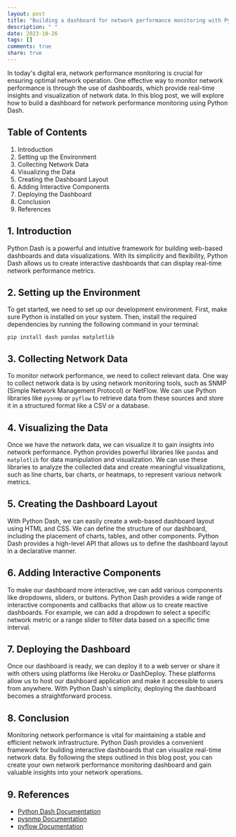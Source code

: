 ```yaml
---
layout: post
title: "Building a dashboard for network performance monitoring with Python Dash"
description: " "
date: 2023-10-26
tags: []
comments: true
share: true
---
```


In today's digital era, network performance monitoring is crucial for ensuring optimal network operation. One effective way to monitor network performance is through the use of dashboards, which provide real-time insights and visualization of network data. In this blog post, we will explore how to build a dashboard for network performance monitoring using Python Dash.

## Table of Contents

1. Introduction
2. Setting up the Environment
3. Collecting Network Data
4. Visualizing the Data
5. Creating the Dashboard Layout
6. Adding Interactive Components
7. Deploying the Dashboard
8. Conclusion
9. References

## 1. Introduction

Python Dash is a powerful and intuitive framework for building web-based dashboards and data visualizations. With its simplicity and flexibility, Python Dash allows us to create interactive dashboards that can display real-time network performance metrics.

## 2. Setting up the Environment

To get started, we need to set up our development environment. First, make sure Python is installed on your system. Then, install the required dependencies by running the following command in your terminal:

```
pip install dash pandas matplotlib
```

## 3. Collecting Network Data

To monitor network performance, we need to collect relevant data. One way to collect network data is by using network monitoring tools, such as SNMP (Simple Network Management Protocol) or NetFlow. We can use Python libraries like `pysnmp` or `pyflow` to retrieve data from these sources and store it in a structured format like a CSV or a database.

## 4. Visualizing the Data

Once we have the network data, we can visualize it to gain insights into network performance. Python provides powerful libraries like `pandas` and `matplotlib` for data manipulation and visualization. We can use these libraries to analyze the collected data and create meaningful visualizations, such as line charts, bar charts, or heatmaps, to represent various network metrics.

## 5. Creating the Dashboard Layout

With Python Dash, we can easily create a web-based dashboard layout using HTML and CSS. We can define the structure of our dashboard, including the placement of charts, tables, and other components. Python Dash provides a high-level API that allows us to define the dashboard layout in a declarative manner.

## 6. Adding Interactive Components

To make our dashboard more interactive, we can add various components like dropdowns, sliders, or buttons. Python Dash provides a wide range of interactive components and callbacks that allow us to create reactive dashboards. For example, we can add a dropdown to select a specific network metric or a range slider to filter data based on a specific time interval.

## 7. Deploying the Dashboard

Once our dashboard is ready, we can deploy it to a web server or share it with others using platforms like Heroku or DashDeploy. These platforms allow us to host our dashboard application and make it accessible to users from anywhere. With Python Dash's simplicity, deploying the dashboard becomes a straightforward process.

## 8. Conclusion

Monitoring network performance is vital for maintaining a stable and efficient network infrastructure. Python Dash provides a convenient framework for building interactive dashboards that can visualize real-time network data. By following the steps outlined in this blog post, you can create your own network performance monitoring dashboard and gain valuable insights into your network operations.

## 9. References

- [Python Dash Documentation](https://dash.plotly.com/)
- [pysnmp Documentation](https://pysnmp.readthedocs.io/)
- [pyflow Documentation](https://pyflow.readthedocs.io/)